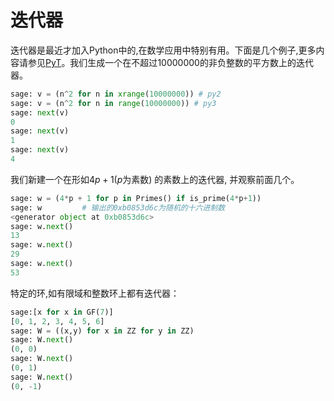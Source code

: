 迭代器
===

迭代器是最近才加入Python中的,在数学应用中特别有用。下面是几个例子,更多内容请参见[PyT](https://docs.python.org/tutorial/)。我们生成一个在不超过$10000000$的非负整数的平方数上的迭代器。

```py
sage: v = (n^2 for n in xrange(10000000)) # py2
sage: v = (n^2 for n in range(10000000)) # py3
sage: next(v)
0
sage: next(v)
1
sage: next(v)
4
```
我们新建一个在形如$4p+1$($p$为素数) 的素数上的迭代器,
并观察前面几个。
```py
sage: w = (4*p + 1 for p in Primes() if is_prime(4*p+1))
sage: w         # 输出的0xb0853d6c为随机的十六进制数
<generator object at 0xb0853d6c>
sage: w.next()
13
sage: w.next()
29
sage: w.next()
53
```


特定的环,如有限域和整数环上都有迭代器：
```py
sage:[x for x in GF(7)]
[0, 1, 2, 3, 4, 5, 6]
sage: W = ((x,y) for x in ZZ for y in ZZ)
sage: W.next()
(0, 0)
sage: W.next()
(0, 1)
sage: W.next()
(0, -1)
```